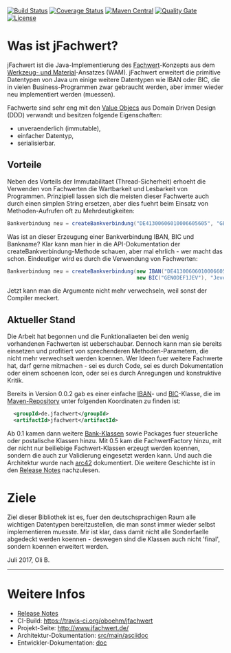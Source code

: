 [![Build Status](https://travis-ci.org/oboehm/jfachwert.svg?branch=develop)](https://travis-ci.org/oboehm/jfachwert)
[![Coverage Status](https://coveralls.io/repos/github/oboehm/jfachwert/badge.svg?branch=develop)](https://coveralls.io/github/oboehm/jfachwert)
[![Maven Central](https://maven-badges.herokuapp.com/maven-central/de.jfachwert/jfachwert/badge.svg)](https://maven-badges.herokuapp.com/maven-central/de.jfachwert/jfachwert)
[![Quality Gate](https://sonarcloud.io/api/badges/gate?key=de.jfachwert:jfachwert)](https://sonarcloud.io/dashboard?id=de.jfachwert%3Ajfachwert%3Adevelop)
[![License](https://img.shields.io/badge/License-Apache%202.0-blue.svg)](http://www.apache.org/licenses/LICENSE-2.0.html)

# Was ist jFachwert?

jFachwert ist die Java-Implementierung des [Fachwert](https://de.wikipedia.org/wiki/Werkzeug-_und_Materialansatz#Fachwerte)-Konzepts
aus dem [Werkzeug- und Material](https://de.wikipedia.org/wiki/Werkzeug-_und_Materialansatz)-Ansatzes (WAM).
jFachwert erweitert die primitive Datentypen von Java um einige weitere Datentypen wie IBAN oder BIC, die in
vielen Business-Programmen zwar gebraucht werden, aber immer wieder neu implementiert werden (muessen).

Fachwerte sind sehr eng mit den [Value Objecs](https://de.wikipedia.org/wiki/Value_Object) aus Domain Driven Design (DDD)
verwandt und besitzen folgende Eigenschaften:

* unveraenderlich (immutable),
* einfacher Datentyp,
* serialisierbar.


## Vorteile

Neben des Vorteils der Immutabilitaet (Thread-Sicherheit) erhoeht die Verwenden von Fachwerten die Wartbarkeit und
Lesbarkeit von Programmen. Prinzipiell lassen sich die meisten dieser Fachwerte auch durch einen simplen String
ersetzen, aber dies fuehrt beim Einsatz von Methoden-Aufrufen oft zu Mehrdeutigkeiten:

```java
Bankverbindung neu = createBankverbindung("DE41300606010006605605", "GENODEF1JEV", "Jever Volksbank");
```

Was ist an dieser Erzeugung einer Bankverbindung IBAN, BIC und Bankname? Klar kann man hier in die API-Dokumentation
der createBankverbindung-Methode schauen, aber mal ehrlich - wer macht das schon. Eindeutiger wird es durch die
Verwendung von Fachwerten:

```java
Bankverbindung neu = createBankverbindung(new IBAN("DE41300606010006605605"), 
                                          new BIC("GENODEF1JEV"), "Jever Volksbank");
```

Jetzt kann man die Argumente nicht mehr verwechseln, weil sonst der Compiler meckert.


## Aktueller Stand

Die Arbeit hat begonnen und die Funktionaliaeten bei den wenig vorhandenen Fachwerten ist ueberschaubar.
Dennoch kann man sie bereits einsetzen und profitiert von sprechenderen Methoden-Parametern, die nicht
mehr verwechselt werden koennen. Wer Ideen fuer weitere Fachwerte hat, darf gerne mitmachen - sei es durch Code,
sei es durch Dokumentation oder einem schoenen Icon, oder sei es durch Anregungen und konstruktive Kritik.

Bereits in Version 0.0.2 gab es einer einfache [IBAN](http://jfachwert.de/apidocs/de/jfachwert/bank/IBAN.html)- und 
[BIC](http://jfachwert.de/apidocs/de/jfachwert/bank/BIC.html)-Klasse, die im 
[Maven-Repository](http://search.maven.org/#search%7Cga%7C1%7Cjfachwert)
unter folgenden Koordinaten zu finden ist:

```xml
  <groupId>de.jfachwert</groupId>
  <artifactId>jfachwert</artifactId>
```

Ab 0.1 kamen dann weitere [Bank-Klassen](http://jfachwert.de/apidocs/de/jfachwert/bank/package-summary.html)
sowie Packages fuer steuerliche oder postalische Klassen hinzu.
Mit 0.5 kam die FachwertFactory hinzu, mit der nicht nur beiliebige Fachwert-Klassen erzeugt werden koennen,
sondern die auch zur Validierung eingesetzt werden kann.
Und auch die Architektur wurde nach [arc42](src/main/asciidoc/README.adoc) dokumentiert.
Die weitere Geschichte ist in den [Release Notes](http://jfachwert.de/changes-report.html) nachzulesen.


# Ziele

Ziel dieser Bibliothek ist es, fuer den deutschsprachigen Raum alle wichtigen Datentypen bereitzustellen, die man
sonst immer wieder selbst implementieren muesste. Mir ist klar, dass damit nicht alle Sonderfaelle abgedeckt werden
koennen - deswegen sind die Klassen auch nicht 'final', sondern koennen erweitert werden.

Juli 2017, Oli B.

---

# Weitere Infos

* [Release Notes](doc/release-notes.adoc)
* CI-Build: https://travis-ci.org/oboehm/jfachwert
* Projekt-Seite: http://www.jfachwert.de/
* Architektur-Dokumentation: [src/main/asciidoc](src/main/asciidoc/README.adoc)
* Entwickler-Dokumentation: [doc](doc/README.adoc)
